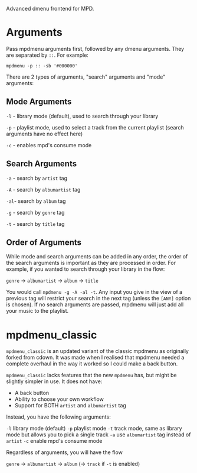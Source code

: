 Advanced dmenu frontend for MPD.

# Arguments

Pass mpdmenu arguments first, followed by any dmenu arguments. They are separated by `::`. For example:

    mpdmenu -p :: -sb '#000000'

There are 2 types of arguments, "search" arguments and "mode" arguments:

## Mode Arguments
`-l` - library mode (default), used to search through your library

`-p` - playlist mode, used to select a track from the current playlist (search arguments have no effect here)

`-c` - enables mpd's consume mode

## Search Arguments
`-a` - search by `artist` tag

`-A` - search by `albumartist` tag

`-al`- search by `album` tag

`-g` - search by `genre` tag

`-t` - search by `title` tag

## Order of Arguments
While mode and search arguments can be added in any order, the order of the search arguments is important
as they are processed in order. For example, if you wanted to search through your library in the flow:

`genre` -> `albumartist` -> `album` -> `title`

You would call `mpdmenu -g -A -al -t`. Any input you give in the view of a previous tag will restrict your
search in the next tag (unless the `[ANY]` option is chosen). If no search arguments are passed, mpdmenu
will just add all your music to the playlist.

# mpdmenu_classic

`mpdmenu_classic` is an updated variant of the classic mpdmenu as originally forked from cdown. 
It was made when I realised that mpdmenu needed a complete overhaul in the way it worked so I could make a back button.

`mpdmenu_classic` lacks features that the new `mpdmenu` has, but might be slightly simpler in use. It does not have:

* A back button
* Ability to choose your own workflow
* Support for BOTH `artist` and `albumartist` tag

Instead, you have the following arguments:

`-l` library mode (default)
`-p` playlist mode
`-t` track mode, same as library mode but allows you to pick a single track
`-a` use `albumartist` tag instead of `artist`
`-c` enable mpd's consume mode

Regardless of arguments, you will have the flow

`genre` -> `albumartist` -> `album` (-> `track` if `-t` is enabled)
